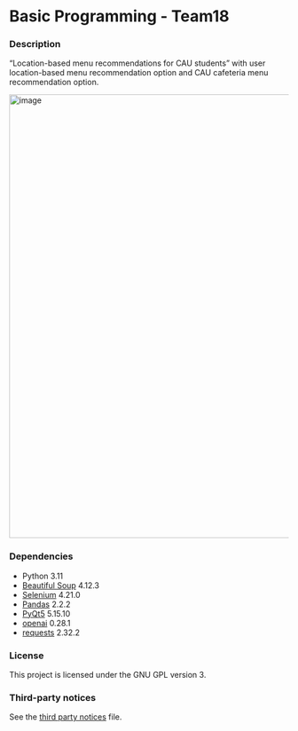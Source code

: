# Basic Programming - Team18
### Description
“Location-based menu recommendations for CAU students” with user location-based menu recommendation option and CAU cafeteria menu recommendation option.

<img width="800" alt="image" src="https://github.com/StevenHSKim/python-menu-recommendation/assets/102468317/59f18a23-a556-42af-b24b-e4d8f7ee46d2">


### Dependencies

* Python 3.11
* [Beautiful Soup](https://pypi.org/project/beautifulsoup4/) 4.12.3
* [Selenium](https://pypi.org/project/selenium/) 4.21.0
* [Pandas](https://pypi.org/project/pandas/) 2.2.2
* [PyQt5](https://pypi.org/project/PyQt5/) 5.15.10
* [openai](https://pypi.org/project/openai/0.28.1/) 0.28.1
* [requests](https://pypi.org/project/requests/2.32.2) 2.32.2

### License

This project is licensed under the GNU GPL version 3.

### Third-party notices

See the [third party notices](/THIRD-PARTY-NOTICES) file.
